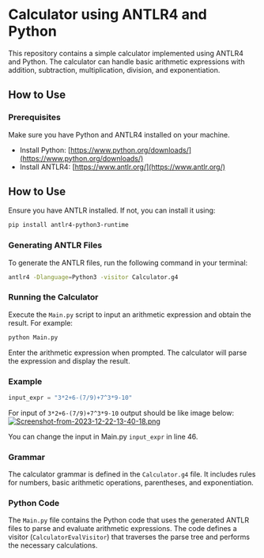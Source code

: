 # Calculator using ANTLR4 and Python

This repository contains a simple calculator implemented using ANTLR4 and Python. The calculator can handle basic arithmetic expressions with addition, subtraction, multiplication, division, and exponentiation.

## How to Use

### Prerequisites

Make sure you have Python and ANTLR4 installed on your machine.

- Install Python: [https://www.python.org/downloads/](https://www.python.org/downloads/)
- Install ANTLR4: [https://www.antlr.org/](https://www.antlr.org/)

## How to Use

Ensure you have ANTLR installed. If not, you can install it using:

```bash
pip install antlr4-python3-runtime
```
### Generating ANTLR Files

To generate the ANTLR files, run the following command in your terminal:

```bash
antlr4 -Dlanguage=Python3 -visitor Calculator.g4
```

### Running the Calculator

Execute the `Main.py` script to input an arithmetic expression and obtain the result. For example:

```bash
python Main.py
```

Enter the arithmetic expression when prompted. The calculator will parse the expression and display the result.

### Example

```python
input_expr = "3*2+6-(7/9)+7^3*9-10"
```
For input of `3*2+6-(7/9)+7^3*9-10` output should be like image below:
[![Screenshot-from-2023-12-22-13-40-18.png](https://i.postimg.cc/0QKTDCFN/Screenshot-from-2023-12-22-13-40-18.png)](https://postimg.cc/CBYrVbFy)

You can change the input in Main.py `input_expr` in line 46.

### Grammar

The calculator grammar is defined in the `Calculator.g4` file. It includes rules for numbers, basic arithmetic operations, parentheses, and exponentiation.

### Python Code

The `Main.py` file contains the Python code that uses the generated ANTLR files to parse and evaluate arithmetic expressions. The code defines a visitor (`CalculatorEvalVisitor`) that traverses the parse tree and performs the necessary calculations.

